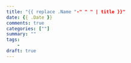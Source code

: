 ```yaml
---
title: "{{ replace .Name "-" " " | title }}"
date: {{ .Date }}
comments: true
categories: [""]
summary: ""
tags:
    -
draft: true
---
```

